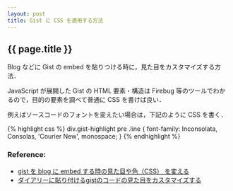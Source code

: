 ```yaml
---
layout: post
title: Gist に CSS を適用する方法
---
```


{{ page.title }}
--------------------------------------------------------------------------------

Blog などに Gist の embed を貼りつける時に，見た目をカスタマイズする方法．

JavaScript が展開した Gist の HTML 要素・構造は Firebug 等のツールでわかるので，目的の要素を調べて普通に CSS を書けば良い．

例えばソースコードのフォントを変えたい場合は，下記のように CSS を書く．

{% highlight css %}
div.gist-highlight pre .line {
    font-family: Inconsolata, Consolas, 'Courier New', monospace;
}
{% endhighlight %}


### Reference:

- [gist を blog に embed する時の見た目や色（CSS） を変える](http://valvallow.blogspot.com/2010/10/gist-blog-embed-css.html)
- [ダイアリーに貼り付けるgistのコードの見た目をカスタマイズする](http://d.hatena.ne.jp/snaka72/20081218/1229622900)
